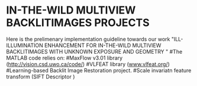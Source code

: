 # IN-THE-WILD MULTIVIEW BACKLITIMAGES PROJECTS
Here is the prelimenary implementation guideline towards our work "ILL-ILLUMINATION ENHANCEMENT FOR IN-THE-WILD MULTIVIEW BACKLITIMAGES WITH UNKNOWN EXPOSURE AND GEOMETRY "
#The MATLAB code relies on:
#MaxFlow v3.01 library (http://vision.csd.uwo.ca/code/)
#VLFEAT library (www.vlfeat.org/)
#Learning-based Backlit Image Restoration project.
#Scale invariatn feature transform (SIFT Descriptor )

